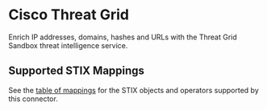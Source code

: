 # Cisco Threat Grid

Enrich IP addresses, domains, hashes and URLs with the Threat Grid Sandbox threat intelligence service.

## Supported STIX Mappings

See the [table of mappings](threat_grid_supported_stix.md) for the STIX objects and operators supported by this connector.